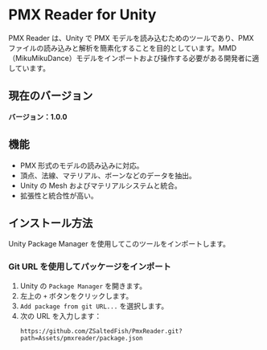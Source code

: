 # PMX Reader for Unity

PMX Reader は、Unity で PMX モデルを読み込むためのツールであり、PMX ファイルの読み込みと解析を簡素化することを目的としています。MMD（MikuMikuDance）モデルをインポートおよび操作する必要がある開発者に適しています。

## 現在のバージョン

**バージョン：1.0.0**

## 機能

- PMX 形式のモデルの読み込みに対応。
- 頂点、法線、マテリアル、ボーンなどのデータを抽出。
- Unity の Mesh およびマテリアルシステムと統合。
- 拡張性と統合性が高い。

## インストール方法

Unity Package Manager を使用してこのツールをインポートします。

### Git URL を使用してパッケージをインポート

1. Unity の `Package Manager` を開きます。
2. 左上の `+` ボタンをクリックします。
3. `Add package from git URL...` を選択します。
4. 次の URL を入力します：
   ```plaintext
   https://github.com/ZSaltedFish/PmxReader.git?path=Assets/pmxreader/package.json
   ```
